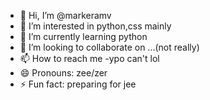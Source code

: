 - 👋 Hi, I’m @markeramv
- 👀 I’m interested in python,css mainly
- 🌱 I’m currently learning python
- 💞️ I’m looking to collaborate on ...(not really)
- 📫 How to reach me -ypo can't lol
- 😄 Pronouns: zee/zer
- ⚡ Fun fact: preparing for jee 

<!---
markeramv/markeramv is a ✨ special ✨ repository because its `README.md` (this file) appears on your GitHub profile.
You can click the Preview link to take a look at your changes.
--->
